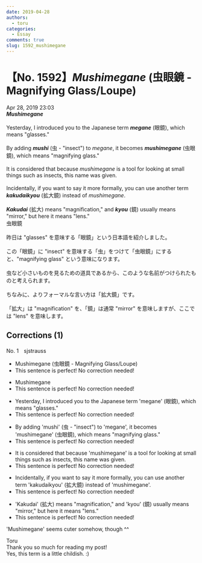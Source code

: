 ```yaml
---
date: 2019-04-28
authors:
  - toru
categories:
  - Essay
comments: true
slug: 1592_mushimegane
---
```


# 【No. 1592】<strong><em>Mushimegane</strong></em> (虫眼鏡 - Magnifying Glass/Loupe)
<div class="date">Apr 28, 2019 23:03</div>
<div id="post"><div id="body_show_ori">
<strong><em>Mushimegane</strong></em><br/><br/>Yesterday, I introduced you to the Japanese term <strong><em>megane</em></strong> (眼鏡), which means "glasses."<br/><br/>By adding <strong><em>mushi</em></strong> (虫 - "insect") to <em>megane</em>, it becomes <strong><em>mushimegane</em></strong> (虫眼鏡), which means "magnifying glass."<br/><br/>It is considered that because <em>mushimegane</em> is a tool for looking at small things such as insects, this name was given.<br/><br/>Incidentally, if you want to say it more formally, you can use another term <strong><em>kakudaikyou</em></strong> (拡大鏡) instead of <em>mushimegane</em>.<br/><br/><strong><em>Kakudai</em></strong> (拡大) means "magnification," and <strong><em>kyou</em></strong> (鏡) usually means "mirror," but here it means "lens."
</div></div>

<!-- more -->

<div id="post_ja"><div id="body_show_mo">
虫眼鏡<br/><br/>昨日は "glasses" を意味する「眼鏡」という日本語を紹介しました。<br/><br/>この「眼鏡」に "insect" を意味する「虫」をつけて「虫眼鏡」にすると、"magnifying glass" という意味になります。<br/><br/>虫など小さいものを見るための道具であるから、このような名前がつけられたものと考えられます。<br/><br/>ちなみに、よりフォーマルな言い方は「拡大鏡」です。<br/><br/>「拡大」は "magnification" を、「鏡」は通常 "mirror" を意味しますが、ここでは "lens" を意味します。
</div></div>

## Corrections (1)
<div id="block"><div class="first_name"> No. 1　<span class="just_name">sjstrauss</span></div><div id="block2">
<ul class="correction_field">
<li class="incorrect">Mushimegane (虫眼鏡 - Magnifying Glass/Loupe)</li>
<li class="corrected perfect">This sentence is perfect! No correction needed!</li>
</ul>
<ul class="correction_field">
<li class="incorrect">Mushimegane</li>
<li class="corrected perfect">This sentence is perfect! No correction needed!</li>
</ul>
<ul class="correction_field">
<li class="incorrect">Yesterday, I introduced you to the Japanese term 'megane' (眼鏡), which means "glasses."</li>
<li class="corrected perfect">This sentence is perfect! No correction needed!</li>
</ul>
<ul class="correction_field">
<li class="incorrect">By adding 'mushi' (虫 - "insect") to 'megane', it becomes 'mushimegane' (虫眼鏡), which means "magnifying glass."</li>
<li class="corrected perfect">This sentence is perfect! No correction needed!</li>
</ul>
<ul class="correction_field">
<li class="incorrect">It is considered that because 'mushimegane' is a tool for looking at small things such as insects, this name was given.</li>
<li class="corrected perfect">This sentence is perfect! No correction needed!</li>
</ul>
<ul class="correction_field">
<li class="incorrect">Incidentally, if you want to say it more formally, you can use another term 'kakudaikyou' (拡大鏡) instead of 'mushimegane'.</li>
<li class="corrected perfect">This sentence is perfect! No correction needed!</li>
</ul>
<ul class="correction_field">
<li class="incorrect">'Kakudai' (拡大) means "magnification," and 'kyou' (鏡) usually means "mirror," but here it means "lens."</li>
<li class="corrected perfect">This sentence is perfect! No correction needed!</li>
</ul>
<p class="comment_small">
 'Mushimegane' seems cuter somehow, though ^^
</p>

</div><div class="name"><span class="just_name">Toru</span><br>
Thank you so much for reading my post!<br/>Yes, this term is a little childish. :)
</div>
</div>
